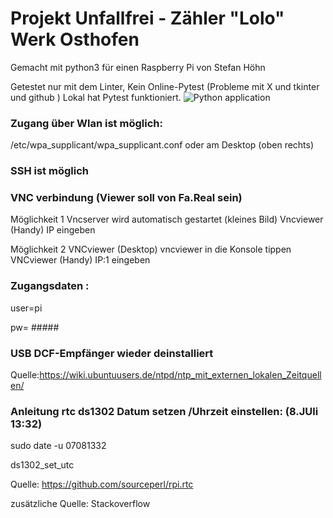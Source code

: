 # Projekt Unfallfrei - Zähler "Lolo" Werk Osthofen
Gemacht mit python3 für einen Raspberry Pi von Stefan Höhn 

Getestet nur mit dem Linter, Kein Online-Pytest (Probleme mit X und tkinter und github ) Lokal hat Pytest funktioniert.
![Python application](https://github.com/dewomser/no_injuries_day_counter/workflows/Python%20application/badge.svg)

### Zugang über Wlan ist möglich:
/etc/wpa_supplicant/wpa_supplicant.conf
oder am Desktop (oben rechts)

### SSH ist möglich

### VNC verbindung (Viewer soll von Fa.Real sein)

Möglichkeit 1
Vncserver wird automatisch gestartet (kleines Bild)
Vncviewer (Handy) IP eingeben

Möglichkeit 2
VNCviewer (Desktop) vncviewer in die Konsole tippen
VNCviewer (Handy) IP:1 eingeben

### Zugangsdaten :
user=pi

pw= #####


### USB DCF-Empfänger wieder deinstalliert
Quelle:https://wiki.ubuntuusers.de/ntpd/ntp_mit_externen_lokalen_Zeitquellen/

### Anleitung rtc ds1302 Datum setzen /Uhrzeit einstellen: (8.JUli 13:32)

sudo date -u 07081332

ds1302_set_utc

Quelle: https://github.com/sourceperl/rpi.rtc

zusätzliche Quelle: Stackoverflow
